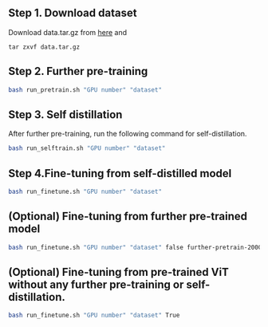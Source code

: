 ## Step 1. Download dataset
Download data.tar.gz from [here](https://drive.google.com/file/d/1euERDA5E8CpeCy7RHi2YGQeGRNQwoYeV/view?usp=sharing) and 
```
tar zxvf data.tar.gz
```


## Step 2. Further pre-training
```bash
bash run_pretrain.sh "GPU number" "dataset"
```

## Step 3. Self distillation
After  further pre-training, run the following command for self-distillation.

```bash
bash run_selftrain.sh "GPU number" "dataset" 
```

## Step 4.Fine-tuning from self-distilled model
```bash 
bash run_finetune.sh "GPU number" "dataset"
```

## (Optional) Fine-tuning from further pre-trained model
```bash 
bash run_finetune.sh "GPU number" "dataset" false further-pretrain-20000
```

## (Optional) Fine-tuning from pre-trained ViT without any further pre-training or self-distillation.
```bash 
bash run_finetune.sh "GPU number" "dataset" True
```
